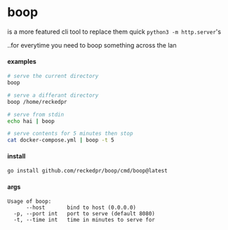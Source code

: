 # boop

is a more featured cli tool to replace them quick `python3 -m http.server`'s

..for everytime you need to boop something across the lan

#### examples

```bash
# serve the current directory
boop

# serve a differant directory
boop /home/reckedpr

# serve from stdin
echo hai | boop

# serve contents for 5 minutes then stop
cat docker-compose.yml | boop -t 5
```

#### install

```bash
go install github.com/reckedpr/boop/cmd/boop@latest
```

#### args

```
Usage of boop:
      --host       bind to host (0.0.0.0)
  -p, --port int   port to serve (default 8080)
  -t, --time int   time in minutes to serve for
```